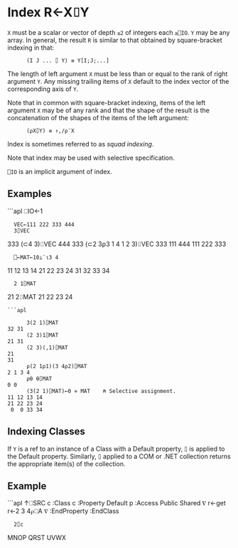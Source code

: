 <div style="display: none;">
  ⌷
</div>






<h1 class="heading"><span class="name">Index</span> <span class="command">R←X⌷Y</span></h1>



`X` must be a scalar or vector of depth `≤2` of integers each `≥⎕IO`. `Y` may be any array. In general, the result `R` is similar to that obtained by square-bracket indexing in that:
```apl
      (I J ... ⌷ Y) ≡ Y[I;J;...]
```


The length of left argument `X` must be less than or equal to the rank of right argument `Y`. Any missing trailing items of `X` default to the index vector of the corresponding axis of `Y`.


Note that in common with square-bracket indexing, items of the left argument `X` may be of any rank and that the shape of the result is the concatenation of the shapes of the items of the left argument:
```apl
      (⍴X⌷Y) ≡ ↑,/⍴¨X
```


Index is sometimes referred to as *squad indexing*.


Note that index may be used with selective specification.


`⎕IO` is an implicit argument of index.


<h2 class="example">Examples</h2>
```apl
      ⎕IO←1
 
      VEC←111 222 333 444
      3⌷VEC
333
      (⊂4 3)⌷VEC
444 333
      (⊂2 3⍴3 1 4 1 2 3)⌷VEC
333 111 444
111 222 333
 
      ⎕←MAT←10⊥¨⍳3 4
11 12 13 14
21 22 23 24
31 32 33 34
 
      2 1⌷MAT
21
      2⌷MAT
21 22 23 24

```
```apl
 
      3(2 1)⌷MAT
32 31
      (2 3)1⌷MAT
21 31
      (2 3)(,1)⌷MAT
21
31
      ⍴(2 1⍴1)(3 4⍴2)⌷MAT
2 1 3 4
      ⍴⍬ ⍬⌷MAT
0 0
      (3(2 1)⌷MAT)←0 ⋄ MAT    ⍝ Selective assignment.
11 12 13 14
21 22 23 24
 0  0 33 34
```


## Indexing  Classes


If `Y` is a ref to an instance of a Class with a Default property, `⌷` is applied to the Default property. Similarly, `⌷` applied to a COM or .NET collection returns the appropriate item(s) of the collection.

<h2 class="example">Example</h2>
```apl
      ↑⎕SRC c
:Class c                 
    :Property Default p  
    :Access Public Shared
        ∇ r←get          
          r←2 3 4⍴⎕A     
        ∇                
    :EndProperty         
:EndClass                

      2⌷c
MNOP
QRST
UVWX
```



